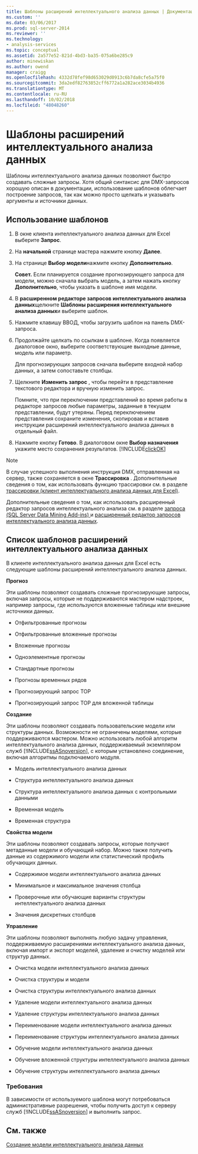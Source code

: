 ```yaml
---
title: Шаблоны расширений интеллектуального анализа данных | Документация Майкрософт
ms.custom: ''
ms.date: 03/06/2017
ms.prod: sql-server-2014
ms.reviewer: ''
ms.technology:
- analysis-services
ms.topic: conceptual
ms.assetid: 2a577e52-821d-4bd3-ba35-075a6be285c9
author: minewiskan
ms.author: owend
manager: craigg
ms.openlocfilehash: 4332d78fef98d653029d0913c6b7da8cfe5a75f0
ms.sourcegitcommit: 3da2edf82763852cff6772a1a282ace3034b4936
ms.translationtype: MT
ms.contentlocale: ru-RU
ms.lasthandoff: 10/02/2018
ms.locfileid: "48048260"
---
```

# <a name="dmx-templates"></a>Шаблоны расширений интеллектуального анализа данных
  Шаблоны интеллектуального анализа данных позволяют быстро создавать сложные запросы. Хотя общий синтаксис для DMX-запросов хорошую описан в документации, использование шаблонов облегчает построение запросов, так как можно просто щелкать и указывать аргументы и источники данных.  
  
## <a name="using-the-templates"></a>Использование шаблонов  
  
1.  В окне клиента интеллектуального анализа данных для Excel выберите **Запрос**.  
  
2.  На **начальной** странице мастера нажмите кнопку **Далее**.  
  
3.  На странице **Выбор модели**нажмите кнопку **Дополнительно**.  
  
     **Совет.** Если планируется создание прогнозирующего запроса для модели, можно сначала выбрать модель, а затем нажать кнопку **Дополнительно**, чтобы указать в шаблоне имя модели.  
  
4.  В **расширенном редакторе запросов интеллектуального анализа данных**щелкните **Шаблоны расширения интеллектуального анализа данных**и выберите шаблон.  
  
5.  Нажмите клавишу ВВОД, чтобы загрузить шаблон на панель DMX-запроса.  
  
6.  Продолжайте щелкать по ссылкам в шаблоне. Когда появляется диалоговое окно, выберите соответствующие выходные данные, модель или параметр.  
  
     Для прогнозирующих запросов сначала выберите входной набор данных, а затем сопоставьте столбцы.  
  
7.  Щелкните **Изменить запрос** , чтобы перейти в представление текстового редактора и вручную изменить запрос.  
  
     Помните, что при переключении представлений во время работы в редакторе запросов любые параметры, заданные в текущем представлении, будут утеряны. Перед переключением представления сохраните изменения, скопировав и вставив инструкции расширений интеллектуального анализа данных в отдельный файл.  
  
8.  Нажмите кнопку **Готово**. В диалоговом окне **Выбор назначения** укажите место сохранения результатов. [!INCLUDE[clickOK](../includes/clickok-md.md)]  
  
> [!NOTE]  
>  В случае успешного выполнения инструкция DMX, отправленная на сервер, также сохраняется в окне **Трассировка** . Дополнительные сведения о том, как использовать функцию трассировки см. в разделе [трассировки &#40;клиент интеллектуального анализа данных для Excel&#41;](trace-data-mining-client-for-excel.md).  
  
 Дополнительные сведения о том, как использовать расширенный редактор запросов интеллектуального анализа см. в разделе [запроса &#40;SQL Server Data Mining Add-ins&#41; ](query-sql-server-data-mining-add-ins.md) и [расширенный редактор запросов интеллектуального анализа данных](advanced-data-mining-query-editor.md).  
  
## <a name="list-of-dmx-templates"></a>Список шаблонов расширений интеллектуального анализа данных  
 В клиенте интеллектуального анализа данных для Excel есть следующие шаблоны расширений интеллектуального анализа данных.  
  
 **Прогноз**  
  
 Эти шаблоны позволяют создавать сложные прогнозирующие запросы, включая запросы, которые не поддерживаются мастером надстроек, например запросы, где используются вложенные таблицы или внешние источники данных.  
  
-   Отфильтрованные прогнозы  
  
-   Отфильтрованные вложенные прогнозы  
  
-   Вложенные прогнозы  
  
-   Одноэлементные прогнозы  
  
-   Стандартные прогнозы  
  
-   Прогнозы временных рядов  
  
-   Прогнозирующий запрос TOP  
  
-   Прогнозирующий запрос TOP для вложенной таблицы  
  
 **Создание**  
  
 Эти шаблоны позволяют создавать пользовательские модели или структуры данных. Возможности не ограничены моделями, которые поддерживаются мастером. Можно использовать любой алгоритм интеллектуального анализа данных, поддерживаемый экземпляром служб [!INCLUDE[ssASnoversion](../includes/ssasnoversion-md.md)], с которым установлено соединение, включая алгоритмы подключаемого модуля.  
  
-   Модель интеллектуального анализа данных  
  
-   Структура интеллектуального анализа данных  
  
-   Структура интеллектуального анализа данных с контрольными данными  
  
-   Временная модель  
  
-   Временная структура  
  
 **Свойства модели**  
  
 Эти шаблоны позволяют создавать запросы, которые получают метаданные модели и обучающий набор. Можно также получить данные из содержимого модели или статистический профиль обучающих данных.  
  
-   Содержимое модели интеллектуального анализа данных  
  
-   Минимальное и максимальное значения столбца  
  
-   Проверочные или обучающие варианты структуры интеллектуального анализа данных  
  
-   Значения дискретных столбцов  
  
 **Управление**  
  
 Эти шаблоны позволяют выполнять любую задачу управления, поддерживаемую расширениями интеллектуального анализа данных, включая импорт и экспорт моделей, удаление и очистку моделей или структур данных.  
  
-   Очистка модели интеллектуального анализа данных  
  
-   Очистка структуры и модели  
  
-   Очистка структуры интеллектуального анализа данных  
  
-   Удаление модели интеллектуального анализа данных  
  
-   Удаление структуры интеллектуального анализа данных  
  
-   Переименование модели интеллектуального анализа данных  
  
-   Переименование структуры интеллектуального анализа данных  
  
-   Обучение модели интеллектуального анализа данных  
  
-   Обучение вложенной структуры интеллектуального анализа данных  
  
-   Обучение структуры интеллектуального анализа данных  
  
### <a name="requirements"></a>Требования  
 В зависимости от используемого шаблона могут потребоваться административные разрешения, чтобы получить доступ к серверу служб [!INCLUDE[ssASnoversion](../includes/ssasnoversion-md.md)] и выполнить запрос.  
  
## <a name="see-also"></a>См. также  
 [Создание модели интеллектуального анализа данных](creating-a-data-mining-model.md)  
  
  
